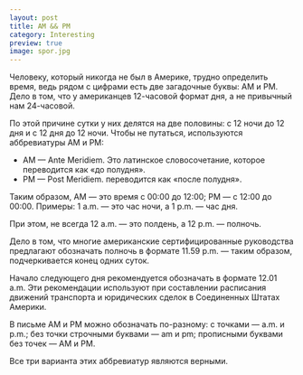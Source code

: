 ```yaml
---
layout: post
title: AM && PM
category: Interesting
preview: true
image: spor.jpg
---
```


Человеку, который никогда не был в Америке, трудно определить время, ведь рядом с цифрами есть две загадочные буквы: AM и PM. Дело в том, что у американцев 12-часовой формат дня, а не привычный нам 24-часовой.

По этой причине сутки у них делятся на две половины: с 12 ночи до 12 дня и с 12 дня до 12 ночи. Чтобы не путаться, используются аббревиатуры AM и PM:

- AM — Ante Meridiem. Это латинское словосочетание, которое переводится как «до полудня».
- PM — Post Meridiem. переводится как «после полудня».

Таким образом, AM — это время с 00:00 до 12:00; PM — с 12:00 до 00:00. Примеры: 1 a.m. — это час ночи, а 1 p.m. — час дня.

При этом, не всегда 12 a.m. — это полдень, а 12 p.m. — полночь. 

Дело в том, что многие американские сертифицированные руководства предлагают обозначать полночь в формате 11.59 p.m. — таким образом, подчеркивается конец одних суток. 

Начало следующего дня рекомендуется обозначать в формате 12.01 a.m. Эти рекомендации используют при составлении расписания движений транспорта и юридических сделок в Соединенных Штатах Америки.

В письме AM и PM можно обозначать по-разному: с точками — a.m. и p.m.; без точки строчными буквами — am и pm; прописными буквами без точек — AM и PM. 

Все три варианта этих аббревиатур являются верными.
